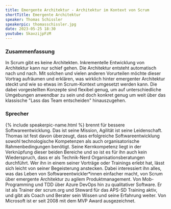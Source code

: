 ```yaml
---
title: Emergente Architektur - Architektur im Kontext von Scrum
shortTitle: Emergente Architektur
speaker: Thomas Schissler
speakerpic: thomasschissler.jpg
date: 2023-05-25 18:30
youtube: SkavzijpFzM
---
```


### Zusammenfassung

In Scrum gibt es keine Architekten. Inkrementelle Entwicklung von Architektur kann nur schief gehen. Die Architektur entsteht automatisch nach und nach. Mit solchen und vielen anderen Vorurteilen möchte dieser Vortrag aufräumen und erklären, was wirklich hinter emergenter Architektur steckt und wie so etwas im Scrum-Kontext umgesetzt werden kann. Die dabei vorgestellten Konzepte sind flexibel genug, um auf unterschiedliche Umgebungen anwendbar zu sein und doch konkret genug um weit über das klassische "Lass das Team entscheiden" hinauszugehen.

### Sprecher

{% include speakerpic-name.html %} brennt für bessere Softwareentwicklung. Das ist seine Mission, Agilität ist seine Leidenschaft. Thomas ist fest davon überzeugt, dass erfolgreiche Softwareentwicklung sowohl technologische Kompetenzen als auch organisatorische Rahmenbedingungen benötigt. Seine Kernkompetenz liegt in der Verknüpfung dieser beiden Bereiche und so ist es für ihn auch kein Wiederspruch, dass er als Technik-Nerd Organisationsberatungen durchführt. Wer ihn in einem seiner Vorträge oder Trainings erlebt hat, lässt sich leicht von seiner Begeisterung anstecken. Dabei interessiert ihn alles, was das Leben von Softwareentwickler*innen einfacher macht, von Scrum über emergente Architektur zu agilem Produktmanagement. Von Mob-Programming und TDD über Azure DevOps hin zu qualitativer Software. Er ist als Trainer der scrum.org und Steward für das APS-SD Training aktiv, und gibt als Coach und Berater sein Wissen und seine Erfahrung weiter. Von Microsoft ist er seit 2008 mit dem MVP Award ausgezeichnet.
